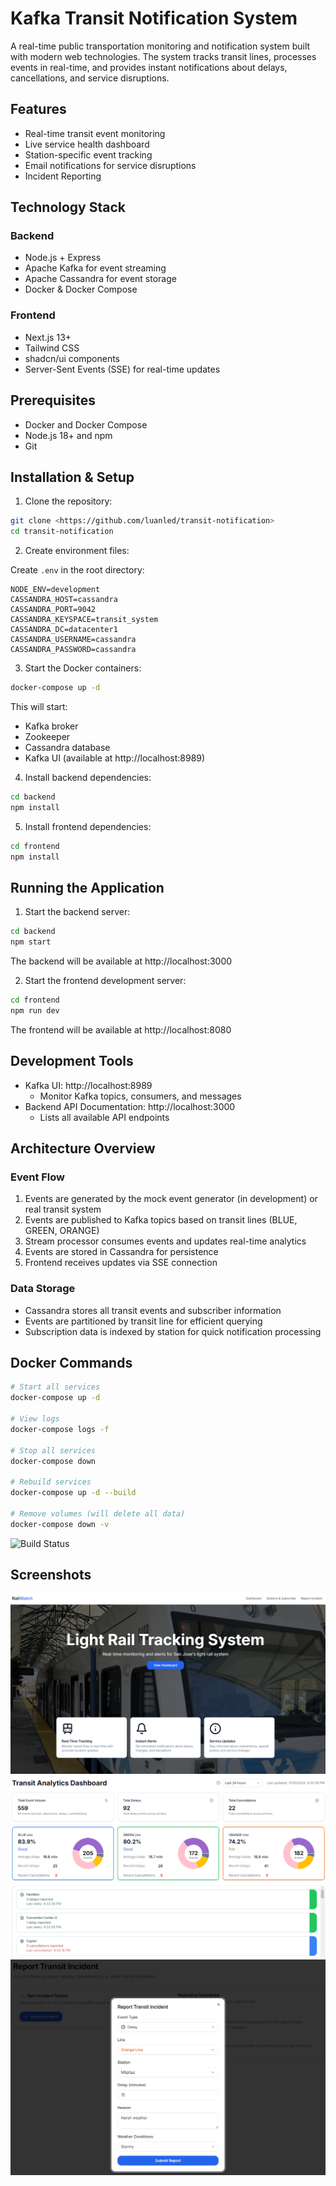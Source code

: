# Kafka Transit Notification System

A real-time public transportation monitoring and notification system built with modern web technologies. The system tracks transit lines, processes events in real-time, and provides instant notifications about delays, cancellations, and service disruptions.

## Features

- Real-time transit event monitoring
- Live service health dashboard
- Station-specific event tracking
- Email notifications for service disruptions
- Incident Reporting

## Technology Stack

### Backend
- Node.js + Express
- Apache Kafka for event streaming
- Apache Cassandra for event storage
- Docker & Docker Compose

### Frontend
- Next.js 13+
- Tailwind CSS
- shadcn/ui components
- Server-Sent Events (SSE) for real-time updates

## Prerequisites

- Docker and Docker Compose
- Node.js 18+ and npm
- Git

## Installation & Setup

1. Clone the repository:
```bash
git clone <https://github.com/luanled/transit-notification>
cd transit-notification
```

2. Create environment files:

Create `.env` in the root directory:
```env
NODE_ENV=development
CASSANDRA_HOST=cassandra
CASSANDRA_PORT=9042
CASSANDRA_KEYSPACE=transit_system
CASSANDRA_DC=datacenter1
CASSANDRA_USERNAME=cassandra
CASSANDRA_PASSWORD=cassandra
```

3. Start the Docker containers:
```bash
docker-compose up -d
```

This will start:
- Kafka broker
- Zookeeper
- Cassandra database
- Kafka UI (available at http://localhost:8989)

4. Install backend dependencies:
```bash
cd backend
npm install
```

5. Install frontend dependencies:
```bash
cd frontend
npm install
```

## Running the Application

1. Start the backend server:
```bash
cd backend
npm start
```
The backend will be available at http://localhost:3000

2. Start the frontend development server:
```bash
cd frontend
npm run dev
```
The frontend will be available at http://localhost:8080

## Development Tools

- Kafka UI: http://localhost:8989
  - Monitor Kafka topics, consumers, and messages
- Backend API Documentation: http://localhost:3000
  - Lists all available API endpoints

## Architecture Overview

### Event Flow
1. Events are generated by the mock event generator (in development) or real transit system
2. Events are published to Kafka topics based on transit lines (BLUE, GREEN, ORANGE)
3. Stream processor consumes events and updates real-time analytics
4. Events are stored in Cassandra for persistence
5. Frontend receives updates via SSE connection

### Data Storage
- Cassandra stores all transit events and subscriber information
- Events are partitioned by transit line for efficient querying
- Subscription data is indexed by station for quick notification processing

## Docker Commands

```bash
# Start all services
docker-compose up -d

# View logs
docker-compose logs -f

# Stop all services
docker-compose down

# Rebuild services
docker-compose up -d --build

# Remove volumes (will delete all data)
docker-compose down -v
```

![Build Status](./successful.png)

## Screenshots
![Landing Page](./landing.png)
![Dashboard](./dashboard.png)
![Form](./reportform.png)